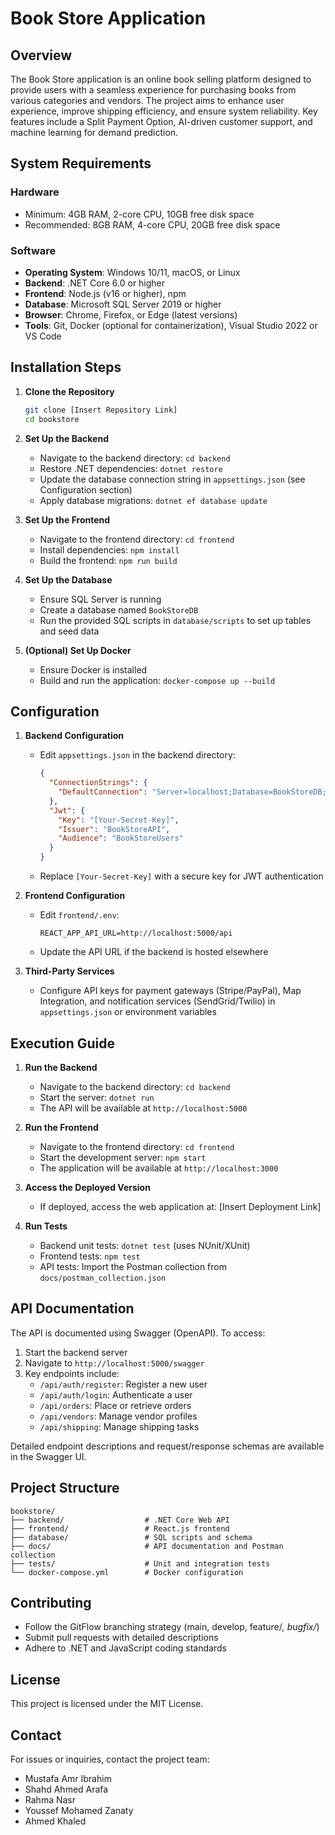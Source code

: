 # Book Store Application

## Overview
The Book Store application is an online book selling platform designed to provide users with a seamless experience for purchasing books from various categories and vendors. The project aims to enhance user experience, improve shipping efficiency, and ensure system reliability. Key features include a Split Payment Option, AI-driven customer support, and machine learning for demand prediction.

## System Requirements
### Hardware
- Minimum: 4GB RAM, 2-core CPU, 10GB free disk space
- Recommended: 8GB RAM, 4-core CPU, 20GB free disk space

### Software
- **Operating System**: Windows 10/11, macOS, or Linux
- **Backend**: .NET Core 6.0 or higher
- **Frontend**: Node.js (v16 or higher), npm
- **Database**: Microsoft SQL Server 2019 or higher
- **Browser**: Chrome, Firefox, or Edge (latest versions)
- **Tools**: Git, Docker (optional for containerization), Visual Studio 2022 or VS Code

## Installation Steps
1. **Clone the Repository**
   ```bash
   git clone [Insert Repository Link]
   cd bookstore
   ```

2. **Set Up the Backend**
   - Navigate to the backend directory: `cd backend`
   - Restore .NET dependencies: `dotnet restore`
   - Update the database connection string in `appsettings.json` (see Configuration section)
   - Apply database migrations: `dotnet ef database update`

3. **Set Up the Frontend**
   - Navigate to the frontend directory: `cd frontend`
   - Install dependencies: `npm install`
   - Build the frontend: `npm run build`

4. **Set Up the Database**
   - Ensure SQL Server is running
   - Create a database named `BookStoreDB`
   - Run the provided SQL scripts in `database/scripts` to set up tables and seed data

5. **(Optional) Set Up Docker**
   - Ensure Docker is installed
   - Build and run the application: `docker-compose up --build`

## Configuration
1. **Backend Configuration**
   - Edit `appsettings.json` in the backend directory:
     ```json
     {
       "ConnectionStrings": {
         "DefaultConnection": "Server=localhost;Database=BookStoreDB;Trusted_Connection=True;"
       },
       "Jwt": {
         "Key": "[Your-Secret-Key]",
         "Issuer": "BookStoreAPI",
         "Audience": "BookStoreUsers"
       }
     }
     ```
   - Replace `[Your-Secret-Key]` with a secure key for JWT authentication

2. **Frontend Configuration**
   - Edit `frontend/.env`:
     ```env
     REACT_APP_API_URL=http://localhost:5000/api
     ```
   - Update the API URL if the backend is hosted elsewhere

3. **Third-Party Services**
   - Configure API keys for payment gateways (Stripe/PayPal), Map Integration, and notification services (SendGrid/Twilio) in `appsettings.json` or environment variables

## Execution Guide
1. **Run the Backend**
   - Navigate to the backend directory: `cd backend`
   - Start the server: `dotnet run`
   - The API will be available at `http://localhost:5000`

2. **Run the Frontend**
   - Navigate to the frontend directory: `cd frontend`
   - Start the development server: `npm start`
   - The application will be available at `http://localhost:3000`

3. **Access the Deployed Version**
   - If deployed, access the web application at: [Insert Deployment Link]

4. **Run Tests**
   - Backend unit tests: `dotnet test` (uses NUnit/XUnit)
   - Frontend tests: `npm test`
   - API tests: Import the Postman collection from `docs/postman_collection.json`

## API Documentation
The API is documented using Swagger (OpenAPI). To access:
1. Start the backend server
2. Navigate to `http://localhost:5000/swagger`
3. Key endpoints include:
   - `/api/auth/register`: Register a new user
   - `/api/auth/login`: Authenticate a user
   - `/api/orders`: Place or retrieve orders
   - `/api/vendors`: Manage vendor profiles
   - `/api/shipping`: Manage shipping tasks

Detailed endpoint descriptions and request/response schemas are available in the Swagger UI.

## Project Structure
```
bookstore/
├── backend/                  # .NET Core Web API
├── frontend/                 # React.js frontend
├── database/                 # SQL scripts and schema
├── docs/                     # API documentation and Postman collection
├── tests/                    # Unit and integration tests
└── docker-compose.yml        # Docker configuration
```

## Contributing
- Follow the GitFlow branching strategy (main, develop, feature/*, bugfix/*)
- Submit pull requests with detailed descriptions
- Adhere to .NET and JavaScript coding standards

## License
This project is licensed under the MIT License.

## Contact
For issues or inquiries, contact the project team:
- Mustafa Amr Ibrahim
- Shahd Ahmed Arafa
- Rahma Nasr
- Youssef Mohamed Zanaty
- Ahmed Khaled